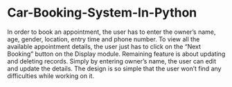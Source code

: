# Car-Booking-System-In-Python

In order to book an appointment, the user has to enter the owner’s name, age, gender, location, entry time and phone number. To view all the available appointment details, the user just has to click on the “Next Booking” button on the Display module. Remaining feature is about updating and deleting records. Simply by entering owner’s name, the user can edit and update the details. The design is so simple that the user won’t find any difficulties while working on it.

